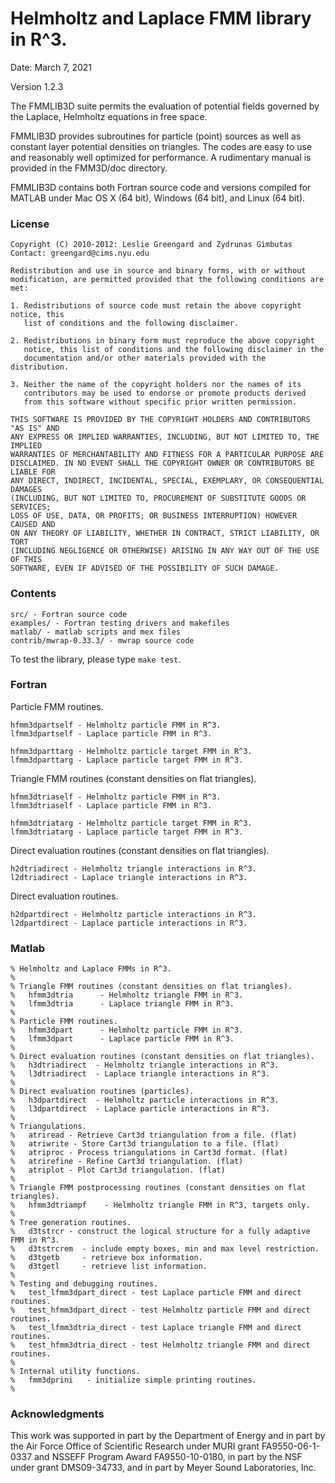 # Helmholtz and Laplace FMM library in R^3.

Date: March 7, 2021

Version 1.2.3

The FMMLIB3D suite permits the evaluation of potential fields governed
by the Laplace, Helmholtz equations in free space.

FMMLIB3D provides subroutines for particle (point) sources as well as
constant layer potential densities on triangles. The codes are easy to
use and reasonably well optimized for performance. A rudimentary
manual is provided in the FMM3D/doc directory.

FMMLIB3D contains both Fortran source code and versions compiled for
MATLAB under Mac OS X (64 bit), Windows (64 bit), and Linux (64 bit).


### License

```
Copyright (C) 2010-2012: Leslie Greengard and Zydrunas Gimbutas
Contact: greengard@cims.nyu.edu

Redistribution and use in source and binary forms, with or without
modification, are permitted provided that the following conditions are met: 

1. Redistributions of source code must retain the above copyright notice, this
   list of conditions and the following disclaimer. 

2. Redistributions in binary form must reproduce the above copyright
   notice, this list of conditions and the following disclaimer in the
   documentation and/or other materials provided with the distribution.

3. Neither the name of the copyright holders nor the names of its
   contributors may be used to endorse or promote products derived
   from this software without specific prior written permission.

THIS SOFTWARE IS PROVIDED BY THE COPYRIGHT HOLDERS AND CONTRIBUTORS "AS IS" AND
ANY EXPRESS OR IMPLIED WARRANTIES, INCLUDING, BUT NOT LIMITED TO, THE IMPLIED
WARRANTIES OF MERCHANTABILITY AND FITNESS FOR A PARTICULAR PURPOSE ARE
DISCLAIMED. IN NO EVENT SHALL THE COPYRIGHT OWNER OR CONTRIBUTORS BE LIABLE FOR
ANY DIRECT, INDIRECT, INCIDENTAL, SPECIAL, EXEMPLARY, OR CONSEQUENTIAL DAMAGES
(INCLUDING, BUT NOT LIMITED TO, PROCUREMENT OF SUBSTITUTE GOODS OR SERVICES;
LOSS OF USE, DATA, OR PROFITS; OR BUSINESS INTERRUPTION) HOWEVER CAUSED AND
ON ANY THEORY OF LIABILITY, WHETHER IN CONTRACT, STRICT LIABILITY, OR TORT
(INCLUDING NEGLIGENCE OR OTHERWISE) ARISING IN ANY WAY OUT OF THE USE OF THIS
SOFTWARE, EVEN IF ADVISED OF THE POSSIBILITY OF SUCH DAMAGE.
```

### Contents

```
src/ - Fortran source code
examples/ - Fortran testing drivers and makefiles
matlab/ - matlab scripts and mex files 
contrib/mwrap-0.33.3/ - mwrap source code
```

To test the library, please type `make test`. 


### Fortran

Particle FMM routines.

```
hfmm3dpartself - Helmholtz particle FMM in R^3.
lfmm3dpartself - Laplace particle FMM in R^3.

hfmm3dparttarg - Helmholtz particle target FMM in R^3.
lfmm3dparttarg - Laplace particle target FMM in R^3.
```

Triangle FMM routines (constant densities on flat triangles).

```
hfmm3dtriaself - Helmholtz particle FMM in R^3.
lfmm3dtriaself - Laplace particle FMM in R^3.

hfmm3dtriatarg - Helmholtz particle target FMM in R^3.
lfmm3dtriatarg - Laplace particle target FMM in R^3.
```

Direct evaluation routines (constant densities on flat triangles).

```
h2dtriadirect - Helmholtz triangle interactions in R^3.
l2dtriadirect - Laplace triangle interactions in R^3.
```

Direct evaluation routines.

```
h2dpartdirect - Helmholtz particle interactions in R^3.
l2dpartdirect - Laplace particle interactions in R^3.
```


### Matlab

```
% Helmholtz and Laplace FMMs in R^3.
%
% Triangle FMM routines (constant densities on flat triangles).
%   hfmm3dtria      - Helmholtz triangle FMM in R^3. 
%   lfmm3dtria      - Laplace triangle FMM in R^3.
%
% Particle FMM routines.
%   hfmm3dpart      - Helmholtz particle FMM in R^3.
%   lfmm3dpart      - Laplace particle FMM in R^3.
%
% Direct evaluation routines (constant densities on flat triangles).
%   h3dtriadirect  - Helmholtz triangle interactions in R^3.
%   l3dtriadirect  - Laplace triangle interactions in R^3.
%
% Direct evaluation routines (particles).
%   h3dpartdirect  - Helmholtz particle interactions in R^3.
%   l3dpartdirect  - Laplace particle interactions in R^3.
%
% Triangulations.
%   atriread - Retrieve Cart3d triangulation from a file. (flat)
%   atriwrite - Store Cart3d triangulation to a file. (flat)
%   atriproc - Process triangulations in Cart3d format. (flat)
%   atrirefine - Refine Cart3d triangulation. (flat)
%   atriplot - Plot Cart3d triangulation. (flat)
%
% Triangle FMM postprocessing routines (constant densities on flat triangles).
%   hfmm3dtriampf    - Helmholtz triangle FMM in R^3, targets only.
%
% Tree generation routines.
%   d3tstrcr - construct the logical structure for a fully adaptive FMM in R^3.
%   d3tstrcrem  - include empty boxes, min and max level restriction.
%   d3tgetb     - retrieve box information.
%   d3tgetl     - retrieve list information.
%
% Testing and debugging routines.
%   test_lfmm3dpart_direct - test Laplace particle FMM and direct routines.
%   test_hfmm3dpart_direct - test Helmholtz particle FMM and direct routines.
%   test_lfmm3dtria_direct - test Laplace triangle FMM and direct routines.
%   test_hfmm3dtria_direct - test Helmholtz triangle FMM and direct routines.
%
% Internal utility functions.
%   fmm3dprini   - initialize simple printing routines.
%
```

### Acknowledgments

This work was supported in part by the Department of Energy and in
part by the Air Force Office of Scientific Research under MURI grant
FA9550-06-1-0337 and NSSEFF Program Award FA9550-10-0180, in part by
the NSF under grant DMS09-34733, and in part by Meyer Sound
Laboratories, Inc.

